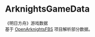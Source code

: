 # ArknightsGameData
《明日方舟》游戏数据  
基于 [OpenArknightsFBS](https://github.com/MooncellWiki/OpenArknightsFBS) 项目解析部分数据。  

